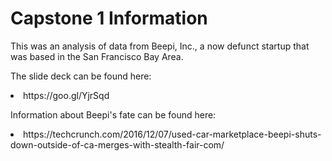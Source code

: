 # Capstone 1 Information 

This was an analysis of data from Beepi, Inc., a now defunct startup that was based in the San Francisco Bay Area. 

The slide deck can be found here: 
<li> https://goo.gl/YjrSqd

Information about Beepi's fate can be found here: 
<li> https://techcrunch.com/2016/12/07/used-car-marketplace-beepi-shuts-down-outside-of-ca-merges-with-stealth-fair-com/
